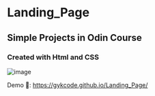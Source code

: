 # Landing_Page
## Simple Projects in Odin Course
### Created with Html and CSS

![image](https://user-images.githubusercontent.com/116160329/209607261-777b70aa-c39f-4744-aebd-3c3b59ac15ee.png)

Demo 👀: https://gykcode.github.io/Landing_Page/
